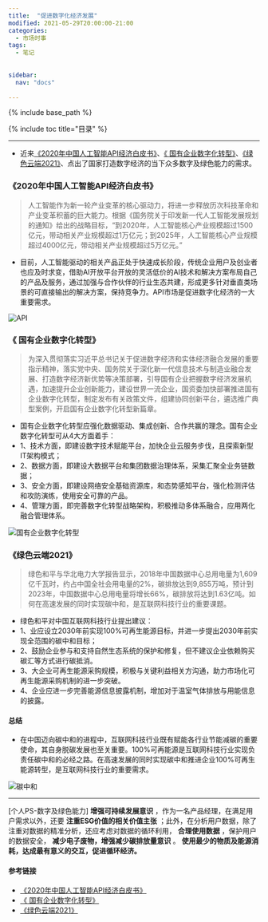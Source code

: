```yaml
---
title:  "促进数字化经济发展"
modified: 2021-05-29T20:00:00-21:00
categories: 
  - 市场时事
tags:
  - 笔记
  
  
sidebar:
  nav: "docs"
  
---
```


{% include base_path %}

{% include toc title="目录" %}


---
- 近来[《2020年中国人工智能API经济白皮书》](http://report.iresearch.cn/report_pdf.aspx?id=3670)、[《 国有企业数字化转型》](http://www.sasac.gov.cn/n4470048/n13461446/n15927611/index.html)、[《绿色云端2021》](https://www.greenpeace.org.cn/cc-ranking-20210421/)、点出了国家打造数字经济的当下众多数字及绿色能力的需求。

### 《2020年中国人工智能API经济白皮书》

> 人工智能作为新一轮产业变革的核心驱动力，将进一步释放历次科技革命和产业变革积蓄的巨大能力。根据《国务院关于印发新一代人工智能发展规划的通知》给出的战略目标，“到2020年，人工智能核心产业规模超过1500亿元，带动相关产业规模超过1万亿元；到2025年，人工智能核心产业规模超过4000亿元，带动相关产业规模超过5万亿元。”

- 目前，人工智能驱动的相关产品正处于快速成长阶段，传统企业用户及创业者也应及时求变，借助AI开放平台开放的灵活低价的AI技术和解决方案布局自己的产品及服务，通过加强与合作伙伴的行业生态共建，形成更多针对垂直类场景的可直接输出的解决方案，保持竞争力。API市场是促进数字化经济的一大重要需求。

![API](https://i.loli.net/2021/05/29/pfxLcu16XgjUhYm.png)

### 《 国有企业数字化转型》

> 为深入贯彻落实习近平总书记关于促进数字经济和实体经济融合发展的重要指示精神，落实党中央、国务院关于深化新一代信息技术与制造业融合发展、打造数字经济新优势等决策部署，引导国有企业把握数字经济发展机遇，加速提升企业创新能力，建设世界一流企业，国资委加快部署推进国有企业数字化转型，制定发布有关政策文件，组建协同创新平台，遴选推广典型案例，开启国有企业数字化转型新篇章。

- 国有企业数字化转型应强化数据驱动、集成创新、合作共赢的理念。国有企业数字化转型可从4大方面着手：
- 1、技术方面，即建设数字技术赋能平台，加快企业云服务步伐，且探索新型IT架构模式；
- 2、数据方面，即建设大数据平台和集团数据治理体系，采集汇聚全业务链数据；
- 3、安全方面，即建设网络安全基础资源库，和态势感知平台，强化检测评估和攻防演练，使用安全可靠的产品。
- 4、管理方面，即完善数字化转型战略架构，积极推动多体系融合，应用两化融合管理体系。

![国有企业数字化转型](https://i.loli.net/2021/05/29/icz48TbmyJd1oXp.png)

### 《绿色云端2021》

> 绿色和平与华北电力大学报告显示，2018年中国数据中心总用电量为1,609亿千瓦时，约占中国全社会用电量的2%，碳排放达到9,855万吨，预计到2023年，中国数据中心总用电量将增长66%，碳排放将达到1.63亿吨。如何在高速发展的同时实现碳中和，是互联网科技行业的重要课题。

- 绿色和平对中国互联网科技行业提出建议：
- 1、业应设立2030年前实现100%可再生能源目标，并进一步提出2030年前实现全范围的碳中和目标；
- 2、鼓励企业参与和支持自然生态系统的保护和修复，但不建议企业依赖购买碳汇等方式进行碳抵消。
- 3、大企业可再生能源采购规模，积极与关键利益相关方沟通，助力市场化可再生能源采购机制的进一步突破。
- 4、企业应进一步完善能源信息披露机制，增加对于温室气体排放与用能信息的披露。

#### 总结
- 在中国迈向碳中和的进程中，互联网科技行业既有赋能各行业节能减碳的重要使命，其自身脱碳发展也至关重要。100%可再能源是互联网科技行业实现负责任碳中和的必经之路。在高速发展的同时实现碳中和推进企业100%可再生能源转型，是互联网科技行业的重要需求。

![碳中和](https://i.loli.net/2021/05/29/IPOUW4vT8GLfZig.png)

---

[个人PS-数字及绿色能力] **增强可持续发展意识** ，作为一名产品经理，在满足用户需求以外，还要 **注重ESG价值的相关价值主张** ；此外，在分析用户数据，除了注重对数据的精准分析，还应考虑对数据的循环利用， **合理使用数据** ，保护用户的数据安全，  **减少电子废物，增强减少碳排放量意识** 。 **使用最少的物质及能源消耗，达成最有意义的交互，促进循环经济。** 

#### 参考链接
- [《2020年中国人工智能API经济白皮书》](http://report.iresearch.cn/report_pdf.aspx?id=3670)
- [《 国有企业数字化转型》](http://www.sasac.gov.cn/n4470048/n13461446/n15927611/index.html)
- [《绿色云端2021》](https://www.greenpeace.org.cn/cc-ranking-20210421/)